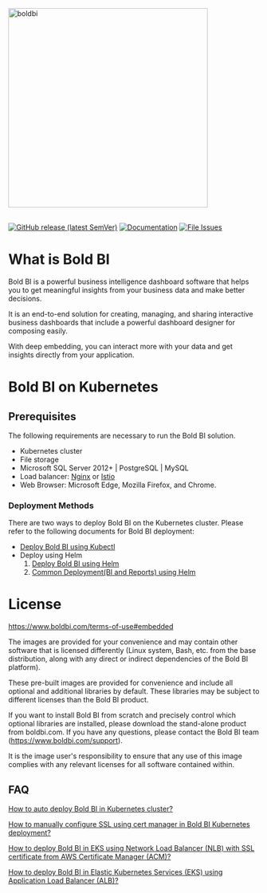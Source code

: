<a href="https://www.boldbi.com">
  <img
  src="https://cdn.boldbi.com/DevOps/boldbi-logo.svg"
  alt="boldbi"
  width="400"/>
</a>
<br/><br/>

[![GitHub release (latest SemVer)](https://img.shields.io/github/v/release/boldbi/boldbi-kubernetes?sort=semver)](https://github.com/boldbi/boldbi-kubernetes/releases/latest)
[![Documentation](https://img.shields.io/badge/docs-help.boldbi.com-blue.svg)](https://help.boldbi.com/embedded-bi)
[![File Issues](https://img.shields.io/badge/file_issues-boldbi_support-blue.svg)](https://www.boldbi.com/support)

# What is Bold BI

Bold BI is a powerful business intelligence dashboard software that helps you to get meaningful insights from your business data and make better decisions.

It is an end-to-end solution for creating, managing, and sharing interactive business dashboards that include a powerful dashboard designer for composing easily.

With deep embedding, you can interact more with your data and get insights directly from your application.

# Bold BI on Kubernetes

## Prerequisites

The following requirements are necessary to run the Bold BI solution.

* Kubernetes cluster
* File storage
* Microsoft SQL Server 2012+ | PostgreSQL | MySQL
* Load balancer: [Nginx](https://docs.nginx.com/nginx-ingress-controller/installation/installation-with-manifests/) or [Istio](https://istio.io/latest/docs/setup/getting-started/)
* Web Browser: Microsoft Edge, Mozilla Firefox, and Chrome.

### Deployment Methods

There are two ways to deploy Bold BI on the Kubernetes cluster. Please refer to the following documents for Bold BI deployment:

* [Deploy Bold BI using Kubectl](docs/index.md)
* Deploy using Helm
    1. [Deploy Bold BI using Helm](helm/README.md)
    2. [Common Deployment(BI and Reports) using Helm](helm/bold-common/README.md)

# License

https://www.boldbi.com/terms-of-use#embedded<br />

The images are provided for your convenience and may contain other software that is licensed differently (Linux system, Bash, etc. from the base distribution, along with any direct or indirect dependencies of the Bold BI platform).

These pre-built images are provided for convenience and include all optional and additional libraries by default. These libraries may be subject to different licenses than the Bold BI product.

If you want to install Bold BI from scratch and precisely control which optional libraries are installed, please download the stand-alone product from boldbi.com. If you have any questions, please contact the Bold BI team (https://www.boldbi.com/support).

It is the image user's responsibility to ensure that any use of this image complies with any relevant licenses for all software contained within.

## FAQ

[How to auto deploy Bold BI in Kubernetes cluster?](https://github.com/boldbi/boldbi-kubernetes/blob/main/docs/bold-bi-auto-deployment.md)

[How to manually configure SSL using cert manager in Bold BI Kubernetes deployment?](https://github.com/boldbi/boldbi-kubernetes/blob/main//docs/FAQ/how-to-manually-configure-ssl-using-cert-manger-in-bold-bi-kubernetes-deployment.md)

[How to deploy Bold BI in EKS using Network Load Balancer (NLB) with SSL certificate from AWS Certificate Manager (ACM)?](https://github.com/boldbi/boldbi-kubernetes/blob/main//docs/FAQ/how-deploy-bold-bi-in-eks-using-network-load-balancer-with-ssl-certificate-from-acm.md)

[How to deploy Bold BI in Elastic Kubernetes Services (EKS) using Application Load Balancer (ALB)?](https://github.com/boldbi/boldbi-kubernetes/blob/main//docs/FAQ/how-to-deploy-bold-bi-in-eks-using-application-load-balancer.md)

